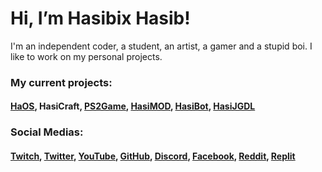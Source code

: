 # Hi, I’m Hasibix Hasib!

I'm an independent coder, a student, an artist, a gamer and a stupid boi. I like to work on my personal projects.

### My current projects:
#### [HaOS](https://github.com/Hasibix-HaOS), HasiCraft, [PS2Game](https://github.com/Hasibix/PS2Game), [HasiMOD](https://github.com/Hasibix/HasiMOD), [HasiBot](https://github.com/Hasibix/HasiBot), [HasiJGDL](https://github.com/Hasibix/HasiJGDL)

### Social Medias:
#### [Twitch](https://twitch.tv/hasibixhasib), [Twitter](https://twitter.com/hasibix), [YouTube](https://youtube.com/@Hasibix), [GitHub](https://github.com/Hasibix), [Discord](https://discord.gg/TCy8XAmjKE), [Facebook](https://www.facebook.com/profile.php?id=100068620727199), [Reddit](https://www.reddit.com/user/Hasibix), [Replit](https://replit.com/@Hasibix)
